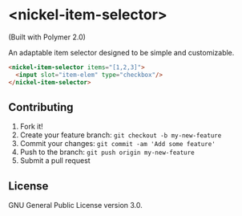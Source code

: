 # \<nickel-item-selector\>
(Built with Polymer 2.0)

An adaptable item selector designed to be simple and customizable.

```html
<nickel-item-selector items="[1,2,3]">
  <input slot="item-elem" type="checkbox"/>
</nickel-item-selector>
```

## Contributing

1. Fork it!
2. Create your feature branch: `git checkout -b my-new-feature`
3. Commit your changes: `git commit -am 'Add some feature'`
4. Push to the branch: `git push origin my-new-feature`
5. Submit a pull request

## License

GNU General Public License version 3.0.
